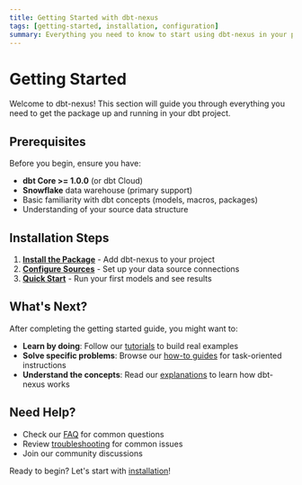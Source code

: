 ```yaml
---
title: Getting Started with dbt-nexus
tags: [getting-started, installation, configuration]
summary: Everything you need to know to start using dbt-nexus in your project.
---
```


# Getting Started

Welcome to dbt-nexus! This section will guide you through everything you need to
get the package up and running in your dbt project.

## Prerequisites

Before you begin, ensure you have:

- **dbt Core >= 1.0.0** (or dbt Cloud)
- **Snowflake** data warehouse (primary support)
- Basic familiarity with dbt concepts (models, macros, packages)
- Understanding of your source data structure

## Installation Steps

1. **[Install the Package](installation.md)** - Add dbt-nexus to your project
2. **[Configure Sources](configuration.md)** - Set up your data source
   connections
3. **[Quick Start](quick-start.md)** - Run your first models and see results

## What's Next?

After completing the getting started guide, you might want to:

- **Learn by doing**: Follow our [tutorials](../tutorials/) to build real
  examples
- **Solve specific problems**: Browse our [how-to guides](../how-to/) for
  task-oriented instructions
- **Understand the concepts**: Read our [explanations](../explanations/) to
  learn how dbt-nexus works

## Need Help?

- Check our [FAQ](../faq/faq.md) for common questions
- Review [troubleshooting](../how-to/troubleshoot.md) for common issues
- Join our community discussions

Ready to begin? Let's start with [installation](installation.md)!

